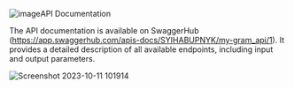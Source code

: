 ![image](https://github.com/syihabudin081/mygram/assets/99803288/1dba183c-fb05-408a-b6ea-a85c4fad27ee)API Documentation

The API documentation is available on SwaggerHub (https://app.swaggerhub.com/apis-docs/SYIHABUPNYK/my-gram_api/1). It provides a detailed description of all available endpoints, including input and output parameters.

![Screenshot 2023-10-11 101914](https://github.com/syihabudin081/mygram/assets/99803288/e7e8c858-a515-4409-907b-0d5f98704f0f)
